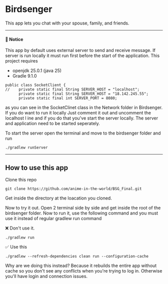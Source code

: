 # Birdsenger

This app lets you chat with your spouse, family, and friends.

---

#### 📢 Notice

This app by default uses external server to send and receive message. If server is run locally it must run first before the start of the application.
This project requires

- openjdk 25.0.1 (java 25)
- Gradle 9.1.0

```
public class SocketClient {
//    private static final String SERVER_HOST = "localhost";
      private static final String SERVER_HOST = "18.142.245.55";
      private static final int SERVER_PORT = 8080;
```

as you can see in the SocketClinet class in the Network folder in Birdsenger.
If you do want to run it locally Just comment it out and uncomment the localhost l
ine and if you do that you've start the server locally. The server
and application need to be started seperately.

To start the server open the terminal and move to the birdsenger folder and run

```
./gradlew runServer
```

---

## How to use this app

Clone this repo

```
git clone https://github.com/anime-in-the-world/BSG_Final.git
```

Get inside the directory at the loacation you cloned.

Now to try it out. Open 2 terminal side by side and get inside the root of the birdsenger folder.
Now to run it, use the following command and you must use it instead of regular gradlew run command

❌ Don't use it.

```
./gradlew run
```

✅ Use this

```
./gradlew --refresh-dependencies clean run --configuration-cache
```

Why are we doing this instead? Because it rebuilds the entire app without cache so you don't see any conflicts
when you're trying to log in. Otherwise you'll have login and connection issues.
